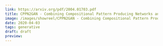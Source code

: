 ```yaml
---
link: https://arxiv.org/pdf/2004.01703.pdf
title: CPPN2GAN - Combining Compositional Pattern Producing Networks and GANs for Large-scale Pattern Generation
image: /images/showreel/CPPN2GAN - Combining Compositional Pattern Producing Networks and GANs for Large-scale Pattern Generation.jpg
date: 2020-04-03
tags: generative
draft: draft
preview:
---
```



